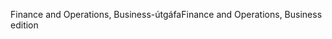 <span data-ttu-id="80a33-101">Finance and Operations, Business-útgáfa</span><span class="sxs-lookup"><span data-stu-id="80a33-101">Finance and Operations, Business edition</span></span>
